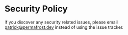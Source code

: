 # Security Policy

If you discover any security related issues, please email patrick@permafrost.dev instead of using the issue tracker.
